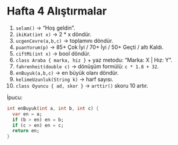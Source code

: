 # Hafta 4 Alıştırmalar

1. `selam()` → “Hoş geldin”.
2. `ikiKat(int x)` → 2 * x döndür.
3. `ucgenCevre(a,b,c)` → toplamını döndür.
4. `puanYorum(p)` → 85+ Çok İyi / 70+ İyi / 50+ Geçti / altı Kaldı.
5. `ciftMi(int x)` → bool döndür.
6. `class Araba { marka, hiz }` + yaz metodu: “Marka: X | Hız: Y”.
7. `fahrenheit(double c)` → dönüşüm formülü: `c * 1.8 + 32`.
8. `enBuyuk(a,b,c)` → en büyük olanı döndür.
9. `kelimeUzunluk(String k)` → harf sayısı.
10. `class Oyuncu { ad, skor }` → `arttir()` skoru 10 artır.

İpucu:
```dart
int enBuyuk(int a, int b, int c) {
  var en = a;
  if (b > en) en = b;
  if (c > en) en = c;
  return en;
}
```
